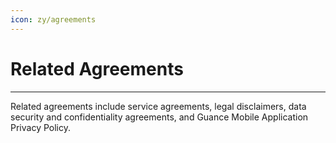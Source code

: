 ```yaml
---
icon: zy/agreements
---
```

# Related Agreements
---

Related agreements include service agreements, legal disclaimers, data security and confidentiality agreements, and Guance Mobile Application Privacy Policy.